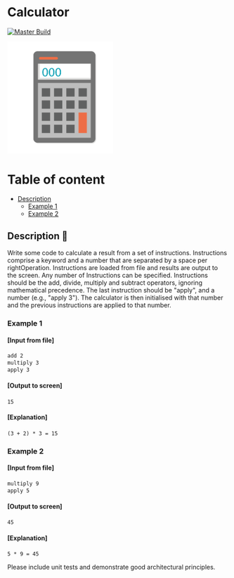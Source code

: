 
# Calculator

[![Master Build](https://travis-ci.com/audhumla/Calculator.svg?branch=master)](https://travis-ci.com/github/audhumla/Calculator)

<img src="resources/calculator.png" alt="Logo" width="241.2" height="254.6" />

# Table of content
 - [Description](#description-:page_with_curl:)
    * [Example 1](#example-1)
    * [Example 2](#example-2)

## Description :page_with_curl:
Write some code to calculate a result from a set of instructions.
Instructions comprise a keyword and a number that are separated by a space per rightOperation. 
Instructions are loaded from file and results are output to the screen. 
Any number of Instructions can be specified.
Instructions should be the add, divide, multiply and subtract operators, ignoring mathematical precedence. 
The last instruction should be "apply", and a number (e.g., "apply 3"). 
The calculator is then initialised with that number and the previous instructions are applied to that number.

### Example 1
#### [Input from file]
```
add 2
multiply 3
apply 3
```
#### [Output to screen]
`15`

#### [Explanation]
`(3 + 2) * 3 = 15`

### Example 2
#### [Input from file]
```
multiply 9
apply 5
```
#### [Output to screen]
`45`

#### [Explanation]
`5 * 9 = 45`

Please include unit tests and demonstrate good architectural principles.
